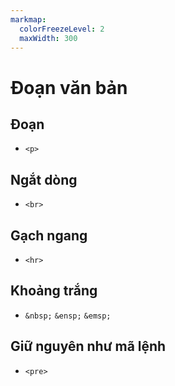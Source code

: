 ```yaml
---
markmap:
  colorFreezeLevel: 2
  maxWidth: 300
---
```


# Đoạn văn bản

## Đoạn
  - `<p>`
## Ngắt dòng
  - `<br>`
## Gạch ngang
  - `<hr>`
## Khoảng trắng
  - `&nbsp;` `&ensp;` `&emsp;`
  
## Giữ nguyên như mã lệnh
  - `<pre>`
